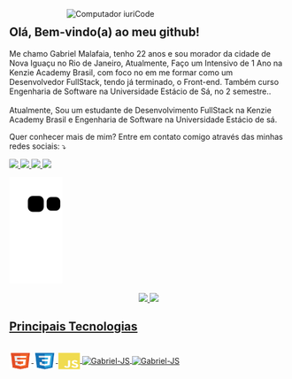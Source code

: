 <img src="https://raw.githubusercontent.com/MicaelliMedeiros/micaellimedeiros/master/image/computer-illustration.png" min-width="400px" max-width="400px" width="400px" align="right" alt="Computador iuriCode">

## Olá, Bem-vindo(a) ao meu github!

<p align="left"> 
  Me chamo Gabriel Malafaia, tenho 22 anos e sou morador da cidade de Nova Iguaçu no Rio de Janeiro, Atualmente, Faço um Intensivo de 1 Ano na Kenzie Academy Brasil, com foco no em me formar como um Desenvolvedor FullStack, tendo já terminado, o Front-end. Também curso Engenharia de Software na Universidade Estácio de Sá, no 2 semestre.</strong>.
  </br>
  </br>
  Atualmente, Sou um estudante de Desenvolvimento FullStack na Kenzie Academy Brasil e Engenharia de Software na Universidade Estácio de sá.
</p>

<p align="left">
  Quer conhecer mais de mim? Entre em contato comigo através das minhas redes sociais: ⤵️
</p>

<div> 
  <a href="https://www.instagram.com/gabrielmlf20/" target="_blank">
    <img src="https://img.shields.io/badge/-Instagram-%23E4405F?style=for-the-badge&logo=instagram&logoColor=white">
  </a>
 <a href="https://discord.gg/Vmt3eWcv" target="_blank">
   <img src="https://img.shields.io/badge/Discord-7289DA?style=for-the-badge&logo=discord&logoColor=white">
  </a> 
  <a href = "mailto:gabrielbsnsp@gmail.com">
    <img src="https://img.shields.io/badge/-Gmail-%23333?style=for-the-badge&logo=gmail&logoColor=white">
  </a>
  <a href="https://www.linkedin.com/in/gabrielmalafaia/" target="_blank">
    <img src="https://img.shields.io/badge/-LinkedIn-%230077B5?style=for-the-badge&logo=linkedin&logoColor=white">
  </a> 
  
  ![Snake animation](https://github.com/rafaballerini/rafaballerini/blob/output/github-contribution-grid-snake.svg)
</div>

<div align="center">
  <a href="https://github.com/Gabriel-Malafaia">
  <img height="180em" src="https://github-readme-stats.vercel.app/api?username=Gabriel-Malafaia&show_icons=true&theme=dracula&include_all_commits=true&count_private=true"/>
  <img height="180em" src="https://github-readme-stats.vercel.app/api/top-langs/?username=Gabriel-Malafaia&layout=compact&langs_count=7&theme=dracula"/>
</div>

## Principais Tecnologias

<div style="display: inline_block"><br>
  <img align="center" alt="Gabriel-HTML" height="30" width="40" src="https://raw.githubusercontent.com/devicons/devicon/master/icons/html5/html5-original.svg">
  <img align="center" alt="Gabriel-CSS" height="30" width="40" src="https://raw.githubusercontent.com/devicons/devicon/master/icons/css3/css3-original.svg">
  <img align="center" alt="Gabriel-JS" height="30" width="40" src="https://raw.githubusercontent.com/devicons/devicon/master/icons/javascript/javascript-plain.svg">
  <img align="center" alt="Gabriel-JS" height="30" width="40" src="https://user-images.githubusercontent.com/25181517/183897015-94a058a6-b86e-4e42-a37f-bf92061753e5.png">
  <img align="center" alt="Gabriel-JS" height="30" width="40" src="https://user-images.githubusercontent.com/25181517/183890598-19a0ac2d-e88a-4005-a8df-1ee36782fde1.png">
</div>
 
